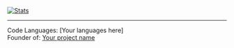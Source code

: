 [![Stats](https://github-readme-stats.vercel.app/api?username=yourscoper&show_icons=true&count_private=true&theme=dark)]()

_____________________________

Code Languages: [Your languages here]  
Founder of: [Your project name](https://github.com/yourscoper/your-project)
